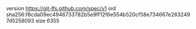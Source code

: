 version https://git-lfs.github.com/spec/v1
oid sha256:f8cda09ec4946733782b5e9ff12f6e554b520cf58e734667e2832497d5258093
size 6355
